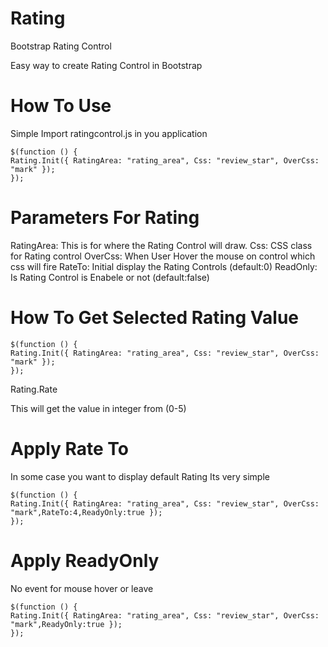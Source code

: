 Rating
======

Bootstrap Rating Control

Easy way to create Rating Control in Bootstrap

How To Use
==================================
Simple Import ratingcontrol.js in you application
```
$(function () {
Rating.Init({ RatingArea: "rating_area", Css: "review_star", OverCss: "mark" });
});
```

Parameters For Rating
===========================
 RatingArea: This is for where the Rating Control will draw.
 Css: CSS class for Rating control
 OverCss: When User Hover the mouse on control which css will fire
 RateTo: Initial display the Rating Controls (default:0)
 ReadOnly: Is Rating Control is Enabele or not (default:false)

How To Get Selected Rating Value
=====================================
```
$(function () {
Rating.Init({ RatingArea: "rating_area", Css: "review_star", OverCss: "mark" });
});
```
Rating.Rate

This will get the value in integer from (0-5)

Apply Rate To
=================================
In some case you want to display default Rating
Its very simple
```
$(function () {
Rating.Init({ RatingArea: "rating_area", Css: "review_star", OverCss: "mark",RateTo:4,ReadyOnly:true });
});
```

Apply ReadyOnly
=========================
No event for mouse hover or leave
```
$(function () {
Rating.Init({ RatingArea: "rating_area", Css: "review_star", OverCss: "mark",ReadyOnly:true });
});
```
